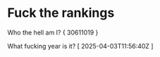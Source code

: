 # Fuck the rankings

Who the hell am I?
{ 30611019 }

What fucking year is it?
[ 2025-04-03T11:56:40Z ]
